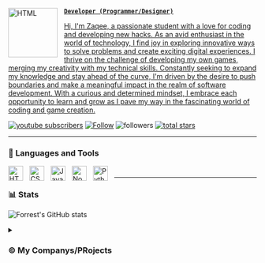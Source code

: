 
<a href="https://zaqee.me"><img align="left" alt="HTML" width="100px" style="padding-right:10px;" src="https://readme-typing-svg.demolab.com?font=Fira+Code&weight=100&duration=2000&pause=1000&color=F7F7F7&background=000000&center=true&vCenter=true&width=70&height=70&lines=%7B+ZR+%7D;Zaqee"/>


**`Developer (Programmer/Designer)`**

Hi, I'm Zaqee, a passionate student with a love for coding and developing new hacks. As an avid enthusiast in the world of technology, I find joy in exploring innovative ways to solve problems and create exciting digital experiences. I thrive on the challenge of developing my own games, merging my creativity with my technical skills. Constantly seeking to expand my knowledge and stay ahead of the curve, I'm driven by the desire to push boundaries and make a meaningful impact in the realm of software development. With a curious and determined mindset, I embrace each opportunity to learn and grow as I pave my way in the fascinating world of coding and game creation.

   <p align="left">
      <a href="https://www.youtube.com/@ZaqeeDev?sub_confirmation=1">
         <img alt="youtube subscribers" title="YouTube (@ZaqeeDev)" src="https://custom-icon-badges.demolab.com/youtube/channel/subscribers/UC8K1nrqds-de_yWfcgykOng?color=%23E05D44&label=SUBSCRIBE&logo=video&logoColor=white&style=for-the-badge&labelColor=CE4630"/></a> 
        <a href="https://www.replit.com/@zaqee">
         <img alt="Follow" title="Replit (@zaqee)" src="https://custom-icon-badges.demolab.com/badge/-Install%20terminal-gold?style=for-the-badge&logo=package&logoColor=white"/></a> 
         <img alt="followers" title="Follow me on Github" src="https://custom-icon-badges.demolab.com/github/followers/ZaqeeMe?color=236ad3&labelColor=1155ba&style=for-the-badge&logo=person-add&label=Follow&logoColor=white"/></a>
      <a href="https://github.com/zaqeeme?tab=repositories&sort=stargazers">
         <img alt="total stars" title="Total stars on GitHub" src="https://custom-icon-badges.demolab.com/github/stars/Zaqeeme?color=55960c&style=for-the-badge&labelColor=488207&logo=star"/></a>
      
   </p>

---

### 🧰 Languages and Tools

<img align="left" alt="HTML" width="30px" style="padding-right:10px;" src="https://cdn.jsdelivr.net/gh/devicons/devicon/icons/html5/html5-plain.svg" />
<img align="left" alt="CSS" width="30px" style="padding-right:10px;" src="https://cdn.jsdelivr.net/gh/devicons/devicon/icons/css3/css3-plain.svg" />
<img align="left" alt="JavaScript" width="30px" style="padding-right:10px;" src="https://cdn.jsdelivr.net/gh/devicons/devicon/icons/javascript/javascript-plain.svg" />
<img align="left" alt="NodeJS" width="30px" style="padding-right:10px;" src="https://cdn.jsdelivr.net/gh/devicons/devicon/icons/nodejs/nodejs-original.svg" />
<img align="left" alt="Python" width="30px" style="padding-right:10px;" src="https://cdn.jsdelivr.net/gh/devicons/devicon/icons/python/python-plain.svg" />

#


---




### 📊 Stats

![Forrest's GitHub stats](https://github-readme-stats.vercel.app/api?username=zaqeeme&show_icons=true&theme=gruvbox)



<details><summary><h3>©️ My Companys/PRojects</h3></summary>

<a href="https://axelgames.site"><img align="left" alt="HTML" width="300px" style="padding-right:10px;" style="border-radius:0;" src="[https://github.com/Zaqeeme/Zaqee.github.io/blob/main/My%20Protfolio%20assets/Axel%20Games%20bg.png?raw=true](https://github.com/Zaqeeme/Zaqeeme/blob/main/My%20Protfolio%20assets/Axel%20Games%20bg.png?raw=true)"/><a href="https://proxy.axelgames.site"><img align="left" alt="HTML" width="300px" style="padding-right:10px;" style="border-radius:0;" src="[https://github.com/ZaqeeDev/Zaqee.github.io/blob/main/My%20Protfolio%20assets/axelproxy%20big.png?raw=true]([https://github.com/ZaqeeDev/ZaqeeDev/blob/main/My%20Protfolio%20assets/axelproxy%20big.png?raw=true](https://github.com/ZaqeeDev/ZaqeeDev/blob/main/My%20Protfolio%20assets/axelproxy%20big.png?raw=true))"/><a href="https://vpn.axelgames.site"><img align="left" alt="HTML" width="300px" style="padding-right:10px;" style="border-radius:0%;" src="https://github.com/ZaqeeDev/Zaqee.github.io/blob/main/My%20Protfolio%20assets/axelvpn%20full.png?raw=true"/><a href="https://www.replit.com/@Descripters"><img align="left" alt="HTML" width="300px" style="padding-right:10px;" style="border-radius:0%;" src="https://github.com/ZaqeeDev/Zaqee.github.io/blob/main/My%20Protfolio%20assets/descripterno.png?raw=true"/>
